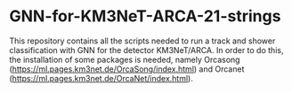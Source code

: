 # GNN-for-KM3NeT-ARCA-21-strings
This repository contains all the scripts needed to run a track and shower classification with GNN for the detector KM3NeT/ARCA. In order to do this, the installation of some packages is needed, namely Orcasong (https://ml.pages.km3net.de/OrcaSong/index.html) and Orcanet (https://ml.pages.km3net.de/OrcaNet/index.html). 
